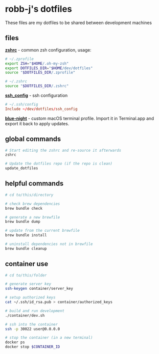 # robb-j's dotfiles

These files are my dotfiles to be shared between development machines

## files

**[zshrc](./.zshrc)** - common zsh configuration, usage:

```sh
# ~/.zprofile
export ZSH="$HOME/.oh-my-zsh"
export DOTFILES_DIR="$HOME/dev/dotfiles"
source "$DOTFILES_DIR/.zprofile"

# ~/.zshrc
source "$DOTFILES_DIR/.zshrc"
```

**[ssh_config](./ssh_config)** - ssh configuration

```conf
# ~/.ssh/config
Include ~/dev/dotfiles/ssh_config
```

**[blue-night](./blue-night.terminal)** - custom macOS terminal profile.
Import it in Terminal.app and export it back to apply updates.

## global commands

```sh
# Start editing the zshrc and re-source it afterwards
zshrc

# Update the dotfiles repo (if the repo is clean)
update_dotfiles
```

## helpful commands

```sh
# cd to/this/directory

# check brew dependencies
brew bundle check

# generate a new brewfile
brew bundle dump

# update from the current brewfile
brew bundle install

# uninstall dependencies not in brewfile
brew bundle cleanup
```

## container use

```sh
# cd to/this/folder

# generate server key
ssh-keygen container/server_key

# setup authorized keys
cat ~/.ssh/id_rsa.pub > container/authorized_keys

# build and run development
./container/dev.sh

# ssh into the container
ssh -p 30022 user@0.0.0.0

# stop the container (in a new terminal)
docker ps
docker stop $CONTAINER_ID
```
